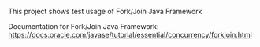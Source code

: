 This project shows test usage of Fork/Join Java Framework

Documentation for Fork/Join Java Framework:
https://docs.oracle.com/javase/tutorial/essential/concurrency/forkjoin.html
